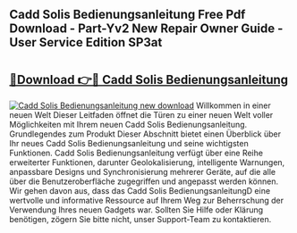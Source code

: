 ## Cadd Solis Bedienungsanleitung Free Pdf Download - Part-Yv2 New Repair Owner Guide - User Service Edition SP3at

# <h2><a href="http://df64dg1.blite.top/?on=Cadd+Solis+Bedienungsanleitung">🔗Download 👉🔴 Cadd Solis Bedienungsanleitung</a></h2>

[![Cadd Solis Bedienungsanleitung new download](https://i.imgur.com/lujVjoI.png)](http://df64dg1.blite.top/?on=Cadd+Solis+Bedienungsanleitung)
Willkommen in einer neuen Welt Dieser Leitfaden öffnet die Türen zu einer neuen Welt voller Möglichkeiten mit Ihrem neuen Cadd Solis Bedienungsanleitung. Grundlegendes zum Produkt Dieser Abschnitt bietet einen Überblick über Ihr neues Cadd Solis Bedienungsanleitung und seine wichtigsten Funktionen. Cadd Solis Bedienungsanleitung verfügt über eine Reihe erweiterter Funktionen, darunter Geolokalisierung, intelligente Warnungen, anpassbare Designs und Synchronisierung mehrerer Geräte, auf die alle über die Benutzeroberfläche zugegriffen und angepasst werden können. Wir gehen davon aus, dass das Cadd Solis BedienungsanleitungD eine wertvolle und informative Ressource auf Ihrem Weg zur Beherrschung der Verwendung Ihres neuen Gadgets war. Sollten Sie Hilfe oder Klärung benötigen, zögern Sie bitte nicht, unser Support-Team zu kontaktieren.
